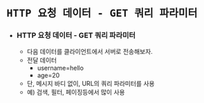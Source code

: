 # `HTTP 요청 데이터 - GET 쿼리 파라미터`

- ### HTTP 요청 데이터 - GET 쿼리 파라미터
    - 다음 데이터를 클라이언트에서 서버로 전송해보자.
    - 전달 데이터
        - username=hello
        - age=20
    - 단, 메시지 바디 없이, URL의 쿼리 파라미터를 사용
    - 예) 검색, 필터, 페이징등에서 많이 사용